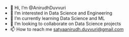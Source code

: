 - 👋 Hi, I’m @AnirudhDuvvuri
- 👀 I’m interested in Data Science and Engineering
- 🌱 I’m currently learning Data Science and ML
- 💞️ I’m looking to collaborate on Data Science projects
- 📫 How to reach me satyaanirudh.duvvuri@gmail.com

<!---
AnirudhDuvvuri/AnirudhDuvvuri is a ✨ special ✨ repository because its `README.md` (this file) appears on your GitHub profile.
You can click the Preview link to take a look at your changes.
--->
